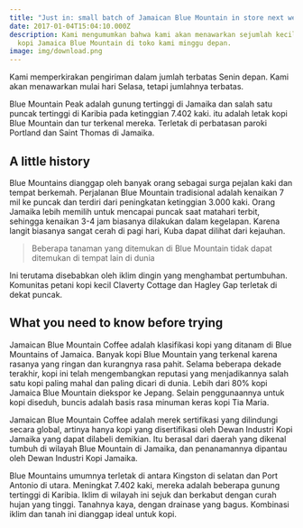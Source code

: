 ```yaml
---
title: "Just in: small batch of Jamaican Blue Mountain in store next week"
date: 2017-01-04T15:04:10.000Z
description: Kami mengumumkan bahwa kami akan menawarkan sejumlah kecil biji
  kopi Jamaica Blue Mountain di toko kami minggu depan.
image: img/download.png
---
```

Kami memperkirakan pengiriman dalam jumlah terbatas Senin depan. Kami akan menawarkan mulai hari Selasa, tetapi jumlahnya terbatas.

Blue Mountain Peak adalah gunung tertinggi di Jamaika dan salah satu puncak tertinggi di Karibia pada ketinggian 7.402 kaki. itu adalah letak kopi Blue Mountain dan tur terkenal mereka. Terletak di perbatasan paroki Portland dan Saint Thomas di Jamaika.

## A little history

Blue Mountains dianggap oleh banyak orang sebagai surga pejalan kaki dan tempat berkemah. Perjalanan Blue Mountain tradisional adalah kenaikan 7 mil ke puncak dan terdiri dari peningkatan ketinggian 3.000 kaki. Orang Jamaika lebih memilih untuk mencapai puncak saat matahari terbit, sehingga kenaikan 3-4 jam biasanya dilakukan dalam kegelapan. Karena langit biasanya sangat cerah di pagi hari, Kuba dapat dilihat dari kejauhan.

> Beberapa tanaman yang ditemukan di Blue Mountain tidak dapat ditemukan di tempat lain di dunia

Ini terutama disebabkan oleh iklim dingin yang menghambat pertumbuhan. Komunitas petani kopi kecil Claverty Cottage dan Hagley Gap terletak di dekat puncak.

## What you need to know before trying

Jamaican Blue Mountain Coffee adalah klasifikasi kopi yang ditanam di Blue Mountains of Jamaica. Banyak kopi Blue Mountain yang terkenal karena rasanya yang ringan dan kurangnya rasa pahit. Selama beberapa dekade terakhir, kopi ini telah mengembangkan reputasi yang menjadikannya salah satu kopi paling mahal dan paling dicari di dunia. Lebih dari 80% kopi Jamaica Blue Mountain diekspor ke Jepang. Selain penggunaannya untuk kopi diseduh, buncis adalah basis rasa minuman keras kopi Tia Maria.

Jamaican Blue Mountain Coffee adalah merek sertifikasi yang dilindungi secara global, artinya hanya kopi yang disertifikasi oleh Dewan Industri Kopi Jamaika yang dapat dilabeli demikian. Itu berasal dari daerah yang dikenal tumbuh di wilayah Blue Mountain di Jamaika, dan penanamannya dipantau oleh Dewan Industri Kopi Jamaika.

Blue Mountains umumnya terletak di antara Kingston di selatan dan Port Antonio di utara. Meningkat 7.402 kaki, mereka adalah beberapa gunung tertinggi di Karibia. Iklim di wilayah ini sejuk dan berkabut dengan curah hujan yang tinggi. Tanahnya kaya, dengan drainase yang bagus. Kombinasi iklim dan tanah ini dianggap ideal untuk kopi.